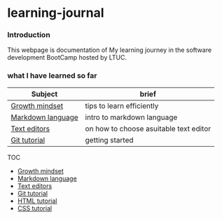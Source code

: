 # learning-journal

### Introduction 
This webpage is documentation of My learning journey in the software development BootCamp hosted by LTUC.

### what I have learned so far
Subject|brief
-------|-------
[Growth mindset](https://dinaalsaid.github.io/learning-journal/lab01b)|tips to learn efficiently
[Markdown language](https://dinaalsaid.github.io/learning-journal/reading01)|intro to markdown language
[Text editors](https://dinaalsaid.github.io/learning-journal/reading02)|on how to choose asuitable text editor
[Git tutorial](https://dinaalsaid.github.io/learning-journal/reading03)|getting started 

TOC
* [Growth mindset](https://dinaalsaid.github.io/learning-journal/lab01b)
* [Markdown language](https://dinaalsaid.github.io/learning-journal/reading01)
* [Text editors](https://dinaalsaid.github.io/learning-journal/reading02)
* [Git tutorial](https://dinaalsaid.github.io/learning-journal/reading03)
* [HTML tutorial](https://dinaalsaid.github.io/learning-journal/reading04)
* [CSS tutorial](https://dinaalsaid.github.io/learning-journal/reading05)